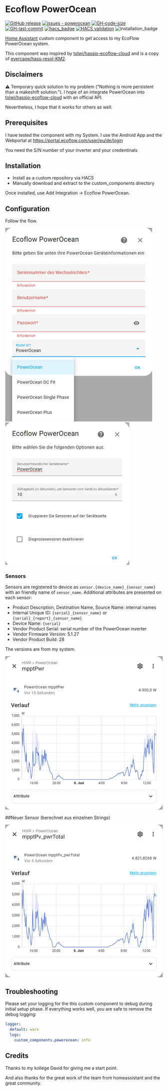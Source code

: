 <!-- prettier-ignore -->
# Ecoflow PowerOcean
[![GitHub release](https://img.shields.io/github/release/niltrip/powerocean?include_prereleases=&sort=semver&color=blue)](https://github.com/niltrip/powerocean/releases/)
[![issues - powerocean](https://img.shields.io/github/issues/niltrip/powerocean)](https://github.com/niltrip/powerocean/issues)
[![GH-code-size](https://img.shields.io/github/languages/code-size/niltrip/powerocean?color=red)](https://github.com/niltrip/powerocean)
[![GH-last-commit](https://img.shields.io/github/last-commit/niltrip/powerocean?style=flat-square)](https://github.com/niltrip/powerocean/commits/main)
[![hacs_badge](https://img.shields.io/badge/HACS-Custom-41BDF5.svg)](https://github.com/hacs/integration)
[![HACS validation](https://github.com/niltrip/powerocean/workflows/Validate/badge.svg)](https://github.com/niltrip/powerocean/actions?query=workflow:"Validate")
![installation_badge](https://img.shields.io/badge/dynamic/json?color=41BDF5&logo=home-assistant&label=integration%20usage&suffix=%20installs&cacheSeconds=15600&url=https://analytics.home-assistant.io/custom_integrations.json&query=$.powerocean.total)


[Home Assistant](https://home-assistant.io/) custom component to get access to my EcoFlow PowerOcean system.

This component was inspired by [tolwi/hassio-ecoflow-cloud](https://github.com/tolwi/hassio-ecoflow-cloud) and is a copy of [evercape/hass-resol-KM2](https://github.com/evercape/hass-resol-KM2).

## Disclaimers

⚠️ Temporary quick solution to my problem ("Nothing is more persistent than a makeshift solution.").
I hope of an integrate PowerOcean into [tolwi/hassio-ecoflow-cloud](https://github.com/tolwi/hassio-ecoflow-cloud) with an official API.

Nevertheless, I hope that it works for others as well.

## Prerequisites

I have tested the component with my System.
I use the Android App and the Webportal at https://portal.ecoflow.com/user/eu/de/login

You need the S/N number of your inverter and your credentinals

## Installation

- Install as a custom repository via HACS
- Manually download and extract to the custom_components directory

Once installed, use Add Integration -> Ecoflow PowerOcean.

## Configuration

Follow the flow.

![step 1](documentation/setup_step_1.PNG)
![step 2](documentation/setup_step_2.PNG)



### Sensors
Sensors are registered to device as `sensor.{device_name}_{sensor_name}` with an friendly name of `sensor_name`.
Additional attributes are presented on each sensor:
- Product Description, Destination Name, Source Name: internal names
- Internal Unique ID: `{serial}_{sensor_name}` or `{serial}_{report}_{sensor_name}`
- Device Name: `{serial}`
- Vendor Product Serial: serial number of the PowerOcean inverter
- Vendor Firmware Version: 5.1.27
- Vendor Product Build: 28

The versions are from my system.

![sensor](documentation/sensor.PNG)

##Neuer Sensor (berechnet aus einzelnen Strings)

![sensor](documentation/mpptPv_pwrTotal.PNG)


## Troubleshooting
Please set your logging for the this custom component to debug during initial setup phase. If everything works well, you are safe to remove the debug logging:

```yaml
logger:
  default: warn
  logs:
    custom_components.powerocean: info
```

## Credits

Thanks to my kollege David for giving me a start point.

And also thanks for the great work of the team from homeassistant and the great community.